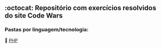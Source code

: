 ## :octocat: Repositório com exercícios resolvidos do site Code Wars
### Pastas por linguagem/tecnologia: 
:elephant: [PHP](https://github.com/ilustregiuli/Code-Wars/tree/master/PHP)
